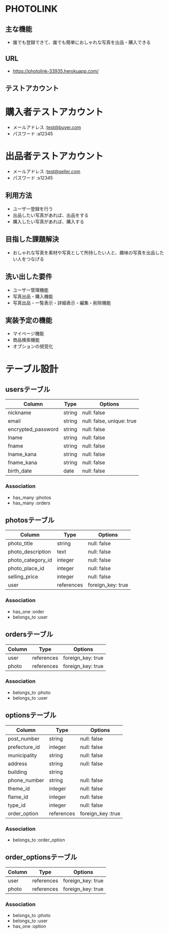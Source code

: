 # PHOTOLINK

## 主な機能
- 誰でも登録できて、誰でも簡単におしゃれな写真を出品・購入できる

## URL
- https://photolink-33935.herokuapp.com/

## テストアカウント
# 購入者テストアカウント
- メールアドレス  :test@buyer.com
- パスワード     :a12345
# 出品者テストアカウント
- メールアドレス  :test@seller.com
- パスワード     :s12345

## 利用方法
- ユーザー登録を行う
- 出品したい写真があれば、出品をする
- 購入したい写真があれば、購入する

## 目指した課題解決
- おしゃれな写真を素材や写真として所持したい人と、趣味の写真を出品したい人をつなげる

## 洗い出した要件
- ユーザー管理機能
- 写真出品・購入機能
- 写真出品・一覧表示・詳細表示・編集・削除機能

## 実装予定の機能
- マイページ機能
- 商品検索機能
- オプションの視覚化


# テーブル設計

## usersテーブル

| Column                     | Type    | Options                   |
| -------------------------- | ------- | ------------------------- |
| nickname                   | string  | null: false               |
| email                      | string  | null: false, unique: true |
| encrypted_password         | string  | null: false               |
| lname                      | string  | null: false               |
| fname                      | string  | null: false               |
| lname_kana                 | string  | null: false               |
| fname_kana                 | string  | null: false               |
| birth_date                 | date    | null: false               |


### Association

- has_many :photos
- has_many :orders

## photosテーブル

| Column                    | Type        | Options           |
| ------------------------- | ----------- | ----------------- |
| photo_title               | string      | null: false       |
| photo_description         | text        | null: false       |
| photo_category_id         | integer     | null: false       |
| photo_place_id            | integer     | null: false       |
| selling_price             | integer     | null: false       |
| user                      | references  | foreign_key: true |

### Association

- has_one :order
- belongs_to :user

## ordersテーブル

| Column                | Type       | Options           |
| --------------------- | ---------- | ----------------- |
| user                  | references | foreign_key: true |
| photo                 | references | foreign_key: true |

### Association

- belongs_to :photo
- belongs_to :user

## optionsテーブル

| Column                   | Type        | Options           |
| ------------------------ | ----------- | ----------------- |
| post_number              | string      | null: false       |
| prefecture_id            | integer     | null: false       |
| municipality             | string      | null: false       |
| address                  | string      | null: false       |
| building                 | string      |                   |
| phone_number             | string      | null: false       |
| theme_id                 | integer     | null: false       |
| flame_id                 | integer     | null: false       |
| type_id                  | integer     | null: false       |
| order_option             | references  | foreign_key :true |

### Association
- belongs_to :order_option

## order_optionsテーブル

| Column                   | Type        | Options           |
| ------------------------ | ----------- | ----------------- |
| user                     | references  | foreign_key: true |
| photo                    | references  | foreign_key: true |

### Association
- belongs_to :photo
- belongs_to :user
- has_one :option
